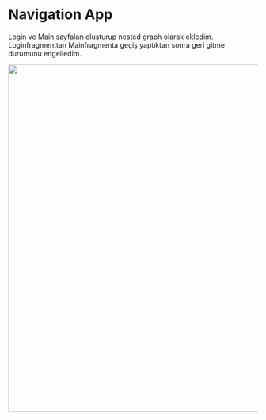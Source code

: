 # Navigation App
Login ve Main sayfaları oluşturup nested graph olarak ekledim. Loginfragmenttan Mainfragmenta geçiş yaptıktan sonra geri gitme durumunu engelledim.


<p aling="center" width="70%">
  <img widht="32%" src="https://user-images.githubusercontent.com/47765119/189520495-3d6a3635-2863-4268-b7fa-c36dc0eb30b3.gif" height="700px">
</p>
